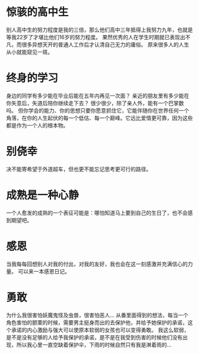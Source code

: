 # 惊骇的高中生
别人高中生的努力程度是我的三倍，那么他们高中三年抵得上我努力九年，也就是等我22岁了才堪比他们16岁的努力程度。
果然优秀的人在学生时期就已表现出不凡，而很多异想天开的普通人工作后才认清自己无力的庸俗。
原来很多人的人生从小就能窥见一斑。

# 终身的学习
身边的同学有多少能在毕业后能在五年内再见一次面？
亲近的朋友里有多少能在你失意后，失道后陪你继续走下去？
很少很少，除了亲人外，能有一个巴掌数吗。
但你学会的能力、你的思想只要你愿意抓住它，它能伴随你在世界任何一个角落，在你的人生起伏的每一个低估、每一个巅峰。它远比爱情更可靠，因为这些都是作为一个人的根本物。

# 别侥幸
决不能寄希望于外道超车，但也更不能忘记思考更可行的路径。

# 成熟是一种心静
一个人愈发的成熟的一个表征可能是：哪怕知道马上要到自己的生日了，也不会感到期望吧。

# 感恩
当我每每回想别人对我的付出，对我的友好，我也会在这一刻感激并充满信心的力量。
可以来一本感恩日记。

# 勇敢
为什么我很害怕妖魔鬼怪及虫兽，很害怕恶人...
从番里面得到的想法，每当一个角色害怕的颤栗的时候，需要男主挺身而出的去保护他，并给予她保护的承诺，这个承诺的内心激励与强大可以使原本软弱的女孩也可以变得勇敢。
我这么软弱，是不是没有足够的人给予我保护的承诺，是不是在我受到伤害的时候他们没有出现，所以我心里一直空缺着保护伞，下雨的时候自然只有我是淋着雨的...
